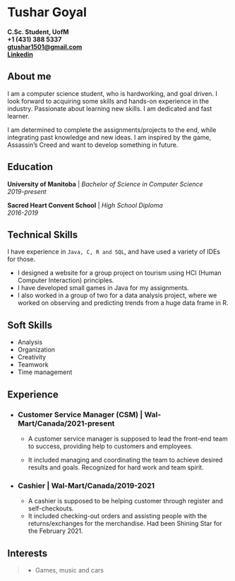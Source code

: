# Tushar Goyal  

**C.Sc. Student, UofM**  
**+1 (431) 388 5337  
gtushar1501@gmail.com  
[Linkedin](linkedin.com/in/goyalt)**

## About me
I am a computer science student, who is hardworking, 
and goal driven. I look forward to acquiring some skills 
and hands-on experience in the industry. Passionate 
about learning new skills. I am dedicated and fast 
learner.

I am determined to complete the assignments/projects 
to the end, while integrating past knowledge 
and new ideas. I am inspired by the game, Assassin’s Creed 
and want to develop something in future.


## Education

**University of Manitoba** |
*Bachelor of Science in Computer Science  
2019-present*

**Sacred Heart Convent School** |
*High School Diploma  
2016-2019*

## Technical Skills
I have experience in `Java, C, R and SQL`, and have 
used a variety of IDEs for those.
* I designed a website for a group project on tourism 
using HCI (Human Computer Interaction) principles. 
* I have developed small games in Java for my 
assignments. 
* I also worked in a group of two for a data analysis 
project, where we worked on observing and 
predicting trends from a huge data frame in R.

## Soft Skills
* Analysis
* Organization
* Creativity
* Teamwork
* Time management

## Experience
* ### Customer Service Manager (CSM) | Wal-Mart/Canada/2021-present  
    * A customer service manager is supposed to lead the 
front-end team to success, providing help to customers 
and employees.

    * It included managing and coordinating the team to 
achieve desired results and goals. Recognized for hard 
work and team spirit.

* ### Cashier | Wal-Mart/Canada/2019-2021
    * A cashier is supposed to be helping customer through 
register and self-checkouts.
    * It included checking-out orders and assisting people 
with the returns/exchanges for the merchandise. Had 
been Shining Star for the February 2021.

 ## Interests
>* Games, music and cars

